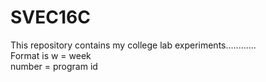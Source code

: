 # SVEC16C

This repository contains my college lab experiments............<br/>Format is w = week<br/>number = program id
